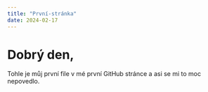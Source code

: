 ```yaml
---
title: "První-stránka"
date: 2024-02-17
---
```

# Dobrý den, 
Tohle je můj první file v mé první GitHub stránce a asi se mi to moc nepovedlo.


